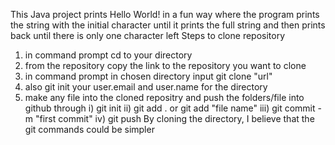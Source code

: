 This Java project prints Hello World! in a fun way where the program prints the string with the initial character until it prints the full string and then prints back until there is only one character left
Steps to clone repository
  1) in command prompt cd to your directory
  2) from the repository copy the link to the repository you want to clone
  3) in command prompt in chosen directory input git clone "url"
  4) also git init your user.email and user.name for the directory
  5) make any file into the cloned repositry and push the folders/file into github through
    i) git init
    ii) git add . or git add "file name"
    iii) git commit -m "first commit"
    iv) git push
By cloning the directory, I believe that the git commands could be simpler 

